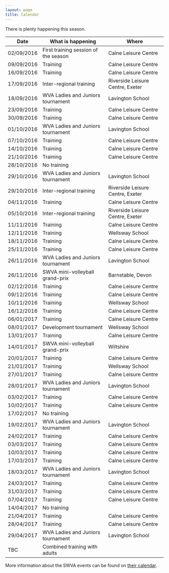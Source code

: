 ```yaml
---
layout: page
title: Calendar
---
```


There is plenty happening this season.


<table>
<tr><th>Date</th><th>What is happening</th><th>Where</th></tr>
<tbody>
<tr><td>02/09/2016</td><td>First training session of the season</td><td>Calne Leisure Centre</td></tr>
<tr><td>09/09/2016</td><td>Training</td><td>Calne Leisure Centre</td></tr>
<tr><td>16/09/2016</td><td>Training</td><td>Calne Leisure Centre</td></tr>
<tr><td>17/09/2016</td><td>Inter-regional training</td><td>Riverside Leisure Centre, Exeter</td></tr>
<tr><td>18/09/2016</td><td>WVA Ladies and Juniors tournament</td><td>Lavington School</td></tr>
<tr><td>23/09/2016</td><td>Training</td><td>Calne Leisure Centre</td></tr>
<tr><td>30/09/2016</td><td>Training</td><td>Calne Leisure Centre</td></tr>
<tr><td>01/10/2016</td><td>WVA Ladies and Juniors tournament</td><td>Lavington School</td></tr>
<tr><td>07/10/2016</td><td>Training</td><td>Calne Leisure Centre</td></tr>
<tr><td>14/10/2016</td><td>Training</td><td>Calne Leisure Centre</td></tr>
<tr><td>21/10/2016</td><td>Training</td><td>Calne Leisure Centre</td></tr>
<tr class="warn"><td>28/10/2016</td><td>No training</td><td>&nbsp;</td></tr>
<tr><td>29/10/2016</td><td>WVA Ladies and Juniors tournament</td><td>Lavington School</td></tr>
<tr><td>29/10/2016</td><td>Inter-regional training</td><td>Riverside Leisure Centre, Exeter</td></tr>
<tr><td>04/11/2016</td><td>Training</td><td>Calne Leisure Centre</td></tr>
<tr><td>05/10/2016</td><td>Inter-regional training</td><td>Riverside Leisure Centre, Exeter</td></tr>
<tr><td>11/11/2016</td><td>Training</td><td>Calne Leisure Centre</td></tr>
<tr><td>12/11/2016</td><td>Training</td><td>Wellsway School</td></tr>
<tr><td>18/11/2016</td><td>Training</td><td>Calne Leisure Centre</td></tr>
<tr><td>25/11/2016</td><td>Training</td><td>Calne Leisure Centre</td></tr>
<tr><td>26/11/2016</td><td>WVA Ladies and Juniors tournament</td><td>Lavington School</td></tr>
<tr><td>26/11/2016</td><td>SWVA mini-volleyball grand-prix</td><td>Barnstable, Devon</td></tr>
<tr><td>02/12/2016</td><td>Training</td><td>Calne Leisure Centre</td></tr>
<tr><td>09/12/2016</td><td>Training</td><td>Calne Leisure Centre</td></tr>
<tr><td>10/11/2016</td><td>Training</td><td>Wellsway School</td></tr>
<tr><td>16/12/2016</td><td>Training</td><td>Calne Leisure Centre</td></tr>
<tr><td>06/01/2017</td><td>Training</td><td>Calne Leisure Centre</td></tr>
<tr><td>08/01/2017</td><td>Development tournament</td><td>Wellsway School</td></tr>
<tr><td>13/01/2017</td><td>Training</td><td>Calne Leisure Centre</td></tr>
<tr><td>14/01/2017</td><td>SWVA mini-volleyball grand-prix</td><td>Wiltshire</td></tr>
<tr><td>20/01/2017</td><td>Training</td><td>Calne Leisure Centre</td></tr>
<tr><td>21/01/2017</td><td>Training</td><td>Wellsway School</td></tr>
<tr><td>27/01/2017</td><td>Training</td><td>Calne Leisure Centre</td></tr>
<tr><td>28/01/2017</td><td>WVA Ladies and Juniors tournament</td><td>Lavington School</td></tr>
<tr><td>03/02/2017</td><td>Training</td><td>Calne Leisure Centre</td></tr>
<tr><td>10/02/2017</td><td>Training</td><td>Calne Leisure Centre</td></tr>
<tr class="warn"><td>17/02/2017</td><td>No training</td><td>&nbsp;</td></tr>
<tr><td>19/02/2017</td><td>WVA Ladies and Juniors tournament</td><td>Lavington School</td></tr>
<tr><td>24/02/2017</td><td>Training</td><td>Calne Leisure Centre</td></tr>
<tr><td>03/03/2017</td><td>Training</td><td>Calne Leisure Centre</td></tr>
<tr><td>10/03/2017</td><td>Training</td><td>Calne Leisure Centre</td></tr>
<tr><td>17/03/2017</td><td>Training</td><td>Calne Leisure Centre</td></tr>
<tr><td>18/03/2017</td><td>WVA Ladies and Juniors tournament</td><td>Lavington School</td></tr>
<tr><td>24/03/2017</td><td>Training</td><td>Calne Leisure Centre</td></tr>
<tr><td>31/03/2017</td><td>Training</td><td>Calne Leisure Centre</td></tr>
<tr><td>07/04/2017</td><td>Training</td><td>Calne Leisure Centre</td></tr>
<tr class="warn"><td>14/04/2017</td><td>No training</td><td>&nbsp;</td></tr>
<tr><td>21/04/2017</td><td>Training</td><td>Calne Leisure Centre</td></tr>
<tr><td>28/04/2017</td><td>Training</td><td>Calne Leisure Centre</td></tr>
<tr><td>29/04/2017</td><td>WVA Ladies and Juniors tournament</td><td>Lavington School</td></tr>
<tr><td>TBC</td><td>Combined training with adults</td><td>&nbsp;</td></tr>
</tbody>
</table>

More information about the SWVA events can be found on [their calendar](http://www.swva.org.uk/calendar).
